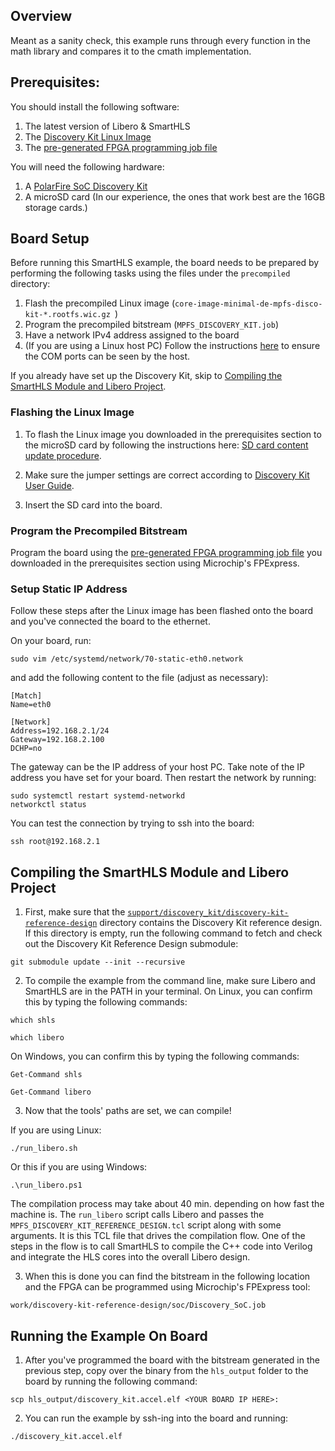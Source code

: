 ## Overview
Meant as a sanity check, this example runs through every function in the math library and compares it to the cmath implementation. 

## Prerequisites:
You should install the following software:
1. The latest version of Libero & SmartHLS
2. The [Discovery Kit Linux Image](https://github.com/polarfire-soc/meta-polarfire-soc-yocto-bsp/releases/tag/v2024.06)
3. The [pre-generated FPGA programming job file](https://github.com/polarfire-soc/polarfire-soc-discovery-kit-reference-design/releases/download/v2024.06/MPFS_DISCOVERY.zip)

You will need the following hardware:
1. A [PolarFire SoC Discovery Kit](https://www.microchip.com/en-us/development-tool/mpfs-disco-kit)
2. A microSD card (In our experience, the ones that work best are the 16GB storage cards.)

## Board Setup

Before running this SmartHLS example, the board needs to be prepared by performing the 
following tasks using the files under the `precompiled` directory:

1. Flash the precompiled Linux image (`core-image-minimal-de-mpfs-disco-kit-*.rootfs.wic.gz
`)
2. Program the precompiled bitstream (`MPFS_DISCOVERY_KIT.job`)
3. Have a network IPv4 address assigned to the board
4. (If you are using a Linux host PC) Follow the instructions [here](https://github.com/polarfire-soc/polarfire-soc-documentation/blob/master/reference-designs-fpga-and-development-kits/mpfs-discovery-kit-user-guide.md#default-jumper-settings) to ensure the COM ports can be seen by the host.

If you already have set up the Discovery Kit, skip to [Compiling the SmartHLS Module and Libero Project](#compiling-the-smarthls-module-and-libero-project).

### Flashing the Linux Image

1. To flash the Linux image you downloaded in the prerequisites section to the microSD card by following the instructions here: [SD card content update procedure](https://github.com/polarfire-soc/polarfire-soc-documentation/blob/master/reference-designs-fpga-and-development-kits/updating-mpfs-kit.md#sd-card-content-update-procedure).

2. Make sure the jumper settings are correct according to [Discovery Kit User Guide](https://github.com/polarfire-soc/polarfire-soc-documentation/blob/master/reference-designs-fpga-and-development-kits/mpfs-discovery-kit-user-guide.md#default-jumper-settings).

3. Insert the SD card into the board.

### Program the Precompiled Bitstream

Program the board using the [pre-generated FPGA programming job file](https://github.com/polarfire-soc/polarfire-soc-discovery-kit-reference-design/releases/download/v2024.06/MPFS_DISCOVERY.zip) you downloaded in the prerequisites section using Microchip's FPExpress.

### Setup Static IP Address 

Follow these steps after the Linux image has been flashed onto the board and you've connected the board to the ethernet.

On your board, run:
```
sudo vim /etc/systemd/network/70-static-eth0.network
```

and add the following content to the file (adjust as necessary):
``` 
[Match]
Name=eth0
 
[Network]
Address=192.168.2.1/24
Gateway=192.168.2.100
DCHP=no
```

The gateway can be the IP address of your host PC. Take note of the IP address you have set for your board. Then restart the network by running:

```
sudo systemctl restart systemd-networkd
networkctl status
```

You can test the connection by trying to ssh into the board:

```
ssh root@192.168.2.1
```

## Compiling the SmartHLS Module and Libero Project

1. First, make sure that the [`support/discovery_kit/discovery-kit-reference-design`](../../../../support/discovery_kit/discovery-kit-reference-design) directory contains the Discovery Kit reference design. If this directory is empty, run
the following command to fetch and check out the Discovery Kit Reference Design submodule:

```
git submodule update --init --recursive 
```

2. To compile the example from the command line, make sure Libero and SmartHLS are
in the PATH in your terminal. On Linux, you can confirm this by typing the following commands:

```
which shls
```

```
which libero 
```

On Windows, you can confirm this by typing the following commands:
```
Get-Command shls
```

```
Get-Command libero
```

3. Now that the tools' paths are set, we can compile!

If you are using Linux:

```
./run_libero.sh
```

Or this if you are using Windows:

```
.\run_libero.ps1
```

The compilation process may take about 40 min. depending on how fast the machine is. 
The `run_libero` script calls Libero and passes the `MPFS_DISCOVERY_KIT_REFERENCE_DESIGN.tcl`
script along with some arguments. It is this TCL file that drives the compilation flow. 
One of the steps in the flow is to call SmartHLS to compile the C++ code into 
Verilog and integrate the HLS cores into the overall Libero design. 

3. When this is done you can find the bitstream in the following location and the 
FPGA can be programmed using Microchip's FPExpress tool:
```
work/discovery-kit-reference-design/soc/Discovery_SoC.job
```

## Running the Example On Board
1. After you've programmed the board with the bitstream generated in the previous step, copy over the binary from the `hls_output` folder to the board by running the following command:

```
scp hls_output/discovery_kit.accel.elf <YOUR BOARD IP HERE>:
```

2. You can run the example by ssh-ing into the board and running:

```
./discovery_kit.accel.elf
```

